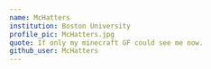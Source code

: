 ```yaml
---
name: McHatters
institution: Boston University
profile_pic: McHatters.jpg
quote: If only my minecraft GF could see me now.
github_user: McHatters
---
```

